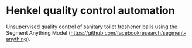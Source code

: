 # Henkel quality control automation
Unsupervised quality control of sanitary toilet freshener balls using the Segment Anything Model (https://github.com/facebookresearch/segment-anything).
